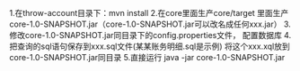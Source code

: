 
1.在throw-account目录下：mvn install
2.在core里面生产core/target 里面生产core-1.0-SNAPSHOT.jar（core-1.0-SNAPSHOT.jar可以改名成任何xxx.jar）
3.修改core-1.0-SNAPSHOT.jar同目录下的config.properties文件， 配置数据库
4.把查询的sql语句保存到xxx.sql文件(某某账务明细.sql是示例)  将这个xxx.xql放到core-1.0-SNAPSHOT.jar同目录
5.直接运行 java -jar core-1.0-SNAPSHOT.jar
